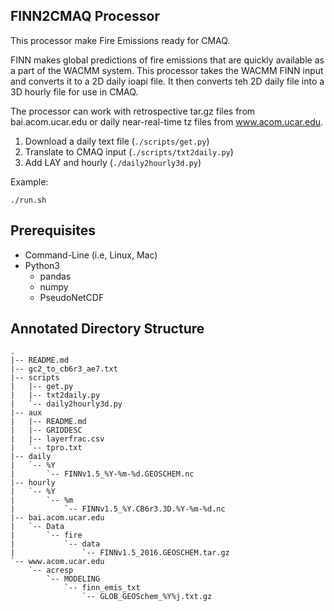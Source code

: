 FINN2CMAQ Processor
-------------------

This processor make Fire Emissions ready for CMAQ.

FINN makes global predictions of fire emissions that are quickly available
as a part of the WACMM system. This processor takes the WACMM FINN input
and converts it to a 2D daily ioapi file. It then converts teh 2D daily file
into a 3D hourly file for use in CMAQ.

The processor can work with retrospective tar.gz files from bai.acom.ucar.edu
or daily near-real-time tz files from www.acom.ucar.edu.

1. Download a daily text file (`./scripts/get.py`)
2. Translate to CMAQ input (`./scripts/txt2daily.py`)
3. Add LAY and hourly (`./daily2hourly3d.py`)

Example:

```
./run.sh
```

Prerequisites
-------------

- Command-Line (i.e, Linux, Mac)
- Python3
  - pandas
  - numpy
  - PseudoNetCDF

Annotated Directory Structure
-----------------------------

```
.
|-- README.md
|-- gc2_to_cb6r3_ae7.txt
|-- scripts
|   |-- get.py
|   |-- txt2daily.py
|   `-- daily2hourly3d.py
|-- aux
|   |-- README.md
|   |-- GRIDDESC
|   |-- layerfrac.csv
|   `-- tpro.txt
|-- daily
|   `-- %Y
|       `-- FINNv1.5_%Y-%m-%d.GEOSCHEM.nc
|-- hourly
|   `-- %Y
|       `-- %m
|           `-- FINNv1.5_%Y.CB6r3.3D.%Y-%m-%d.nc
|-- bai.acom.ucar.edu
|   `-- Data
|       `-- fire
|           `-- data
|               `-- FINNv1.5_2016.GEOSCHEM.tar.gz
`-- www.acom.ucar.edu
    `-- acresp
        `-- MODELING
            `-- finn_emis_txt
                `-- GLOB_GEOSchem_%Y%j.txt.gz
```
